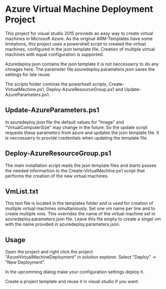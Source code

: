 # Azure Virtual Machine Deployment Project

This project for visual studio 2015 provieds an easy way to create virtual machines in Microsoft Azure. As the original ARM-Templates have some limitations, this project uses a powershell script to created the virtual machines, configured in the json template file.
Creation of multiple virtual machines with equal configuration is supported.

Azuredeploy.json contains the json template it is not neccessarry to do any chnages here. The parameter file azuredeploy.parameters.json saves the settings for late reuse.

The scripts folder continas the powerhsell scripts, Create-VirtualMachine.ps1, Deploy-AzureResourceGroup.ps1 and Update-AzureParameters.ps1.

## Update-AzureParameters.ps1

In azuredeploy.json file the default values for "Image" and "VirtualComputerSize" may change in the future. So the update script requests these parameters from azure and updates the json template file. It is neccessarry to provide credentials when updating the template file.

## Deploy-AzureResourceGroup.ps1

The main installation script reads the json template files and starts passes the needed informartion to the Create-VirtualMachine.ps1 script that performs the creation of the new virtual machines.

## VmList.txt

This text file is located in the templates folder and is used for creation of multiple virtual machines simultaniously.
Set one vm name per line and to create multiple vms. This overrides the name of the virtual machine set in azuredeploy.parameters.json file.
Leave this file empty to create a singel vm with the name provided in azuredeploy.parameters.json.


## Usage

Open the project and right click the project "AzureVirtualMachineDeployment" in solution explorer.
Select "Deploy" -> "New Deployment".

In the upcomming dialog make your configuration settings deploy it.

Create a project template and reuse it in visual studio if you want.